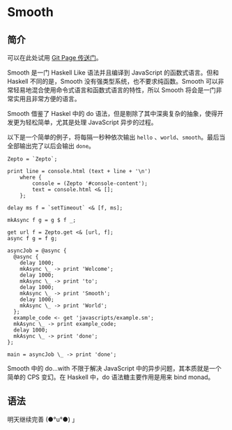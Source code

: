 # Smooth

## 简介

可以在此处试用 [Git Page 传送门](http://bramblex.github.io/Smooth/)。

Smooth 是一门 Haskell Like 语法并且编译到 JavaScript 的函数式语言。但和 Haskell 不同的是，Smooth 没有强类型系统，也不要求纯函数。Smooth 可以非常轻易地混合使用命令式语言和函数式语言的特性，所以 Smooth 将会是一门非常实用且非常方便的语言。

Smooth 借鉴了 Haskel 中的 do 语法，但是剔除了其中深奥复杂的抽象，使得开发更为轻松简单，尤其是处理 JavaScript 异步的过程。

以下是一个简单的例子，将每隔一秒种依次输出 `hello` 、`world`、`smooth`。最后当全部输出完了以后会输出 `done`。

```
Zepto = `Zepto`;

print line = console.html (text + line + '\n')
    where {
        console = (Zepto '#console-content');
        text = console.html <& [];
    };

delay ms f = `setTimeout` <& [f, ms];

mkAsync f g = g $ f _;

get url f = Zepto.get <& [url, f];
async f g = f g;

asyncJob = @async {
  @async {
    delay 1000;
    mkAsync \_ -> print 'Welcome';
    delay 1000;
    mkAsync \_ -> print 'to';
    delay 1000;
    mkAsync \_ -> print 'Smooth';
    delay 1000;
    mkAsync \_ -> print 'World';
  };
  example_code <- get 'javascripts/example.sm';
  mkAsync \_ -> print example_code;
  delay 1000;
  mkAsync \_ -> print 'done';
};

main = asyncJob \_ -> print 'done';
```

Smooth 中的 do...with 不限于解决 JavaScript 中的异步问题，其本质就是一个简单的 CPS 变幻。在 Haskell 中，do 语法糖主要作用是用来 bind monad。

## 语法

明天继续完善 (●°u°●)​ 」


